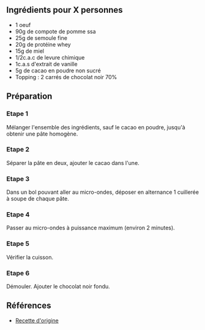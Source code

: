 ## Ingrédients pour X personnes

- 1 oeuf
- 90g de compote de pomme ssa
- 25g de semoule fine
- 20g de protéine whey
- 15g de miel
- 1/2c.a.c de levure chimique
- 1c.a.s d'extrait de vanille
- 5g de cacao en poudre non sucré
- Topping : 2 carrés de chocolat noir 70%

## Préparation

### Etape 1

Mélanger l'ensemble des ingrédients, sauf le cacao en poudre, jusqu'à obtenir une pâte homogène.

### Etape 2

Séparer la pâte en deux, ajouter le cacao dans l'une.

### Etape 3

Dans un bol pouvant aller au micro-ondes, déposer en alternance 1 cuillerée à soupe de chaque pâte.

### Etape 4

Passer au micro-ondes à puissance maximum (environ 2 minutes).

### Etape 5

Vérifier la cuisson.

### Etape 6

Démouler. Ajouter le chocolat noir fondu.

## Références

- [Recette d'origine](https://www.fourchette-et-bikini.fr/recettes/recettes-minceur/bowlcake-marbre-facon-savaner-de-thibault-geoffray-26903.html)
